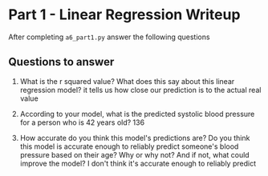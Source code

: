 # Part 1 - Linear Regression Writeup

After completing `a6_part1.py` answer the following questions

## Questions to answer

1. What is the r squared value?  What does this say about this linear regression model? 
it tells us how close our prediction is to the actual real value

2. According to your model, what is the predicted systolic blood pressure for a person who is 42 years old? 
136
3. How accurate do you think this model's predictions are?  Do you think this model is accurate enough to reliably predict someone's blood pressure based on their age?  Why or why not?  And if not, what could improve the model?
I don't think it's accurate enough to reliably predict